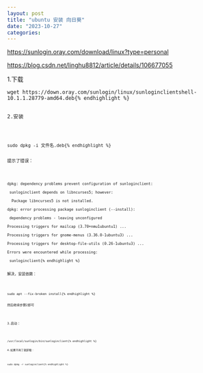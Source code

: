 ```yaml
---
layout: post
title: "ubuntu 安装 向日葵"
date: "2023-10-27"
categories: 
---
```

<p><a href="https://sunlogin.oray.com/download/linux?type=personal">https://sunlogin.oray.com/download/linux?type=personal</a></p>

<p><a href="https://blog.csdn.net/linghu8812/article/details/106677055">https://blog.csdn.net/linghu8812/article/details/106677055</a></p>

<p>1.下载</p>

<pre>
<code>wget https://down.oray.com/sunlogin/linux/sunloginclientshell-10.1.1.28779-amd64.deb{% endhighlight %}

<p>2.安装</p>

<pre>
<code>sudo dpkg -i 文件名.deb{% endhighlight %}

<p>提示了错误：</p>

<pre>
<code>dpkg: dependency problems prevent configuration of sunloginclient:

&nbsp;sunloginclient depends on libncurses5; however:

&nbsp; Package libncurses5 is not installed.

dpkg: error processing package sunloginclient (--install):

&nbsp;dependency problems - leaving unconfigured

Processing triggers for mailcap (3.70+nmu1ubuntu1) ...

Processing triggers for gnome-menus (3.36.0-1ubuntu3) ...

Processing triggers for desktop-file-utils (0.26-1ubuntu3) ...

Errors were encountered while processing:

&nbsp;sunloginclient{% endhighlight %}

<p>解决，安装依赖：</p>

<pre>
<code>sudo apt --fix-broken install{% endhighlight %}

<p>然后继续步骤2即可</p>

<p>3.启动：</p>

<pre>
<code>/usr/local/sunlogin/bin/sunloginclient{% endhighlight %}

<p>4.如果不用了就卸载：</p>

<pre>
<code>sudo dpkg -r sunloginclient{% endhighlight %}

<p>&nbsp;</p>

